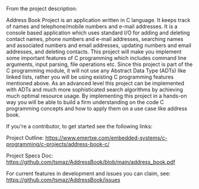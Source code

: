 From the project description:


Address Book Project is an application written in C language. It keeps track of names and telephone/mobile numbers and e-mail addresses. It is a console based application which uses standard I/O for adding and deleting contact names, phone numbers and e-mail addresses, searching names and associated numbers and email addresses, updating numbers and email addresses, and deleting contacts.
This project will make you implement some important features of C programming which includes command line arguments, input parsing, file operations etc. Since this project is part of the C programming module, it will not use any Abstract Data Type (ADTs) like linked lists, rather you will be using existing C programming features mentioned above. As an advanced level this project can be implemented with ADTs and much more sophisticated search algorithms by achieving much optimal resource usage. 
By implementing this project in a hands-on way you will be able to build a firm understanding on the code C programming concepts and how to apply them on a use case like address book.

If you're a contributor, to get started see the following links:

Project Outline: https://www.emertxe.com/embedded-systems/c-programming/c-projects/address-book-c/

Project Specs Doc: https://github.com/tsmaz/AddressBook/blob/main/address_book.pdf

For current features in development and issues you can claim, see: https://github.com/tsmaz/AddressBook/issues

